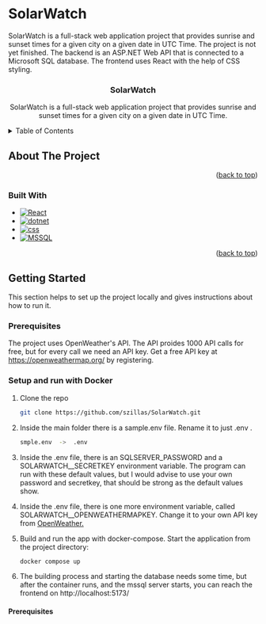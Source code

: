 # SolarWatch
SolarWatch is a full-stack web application project that provides sunrise and sunset times for a given city on a given date in UTC Time. The project is not yet finished. The backend is an ASP.NET Web API that is connected to a Microsoft SQL database. The frontend uses React with the help of CSS styling.

<a name="readme-top"></a>

<!-- Header -->
<div style="text-align: center;">

<h3 style="text-align: center;">SolarWatch</h3>

  <p style="text-align: center;">
    SolarWatch is a full-stack web application project that provides sunrise and sunset times for a given city on a given date in UTC Time.
    <br />
  </p>
</div>

<!-- TABLE OF CONTENTS -->
<details>
  <summary>Table of Contents</summary>
  <ol>
    <li>
      <a href="#about-the-project">About The Project</a>
      <ul>
        <li><a href="#built-with">Built With</a></li>
      </ul>
    </li>
    <li>
      <a href="#getting-started">Getting Started</a>
      <ul>
        <li><a href="#prerequisites">Prerequisites</a></li>
        <li><a href="#installation">Installation</a></li>
      </ul>
    </li>
    <li><a href="#usage">Usage</a></li>
    <li><a href="#roadmap">Roadmap</a></li>
    <li><a href="#contributing">Contributing</a></li>
    <li><a href="#license">License</a></li>
    <li><a href="#contact">Contact</a></li>
    <li><a href="#acknowledgments">Acknowledgments</a></li>
  </ol>
</details>

<!-- ABOUT THE PROJECT -->
## About The Project

<p style="text-align: right;">(<a href="#readme-top">back to top</a>)</p>

### Built With

* [![React][React.js]][React-url]
* [![dotnet][dotnet.com]][dotnet-url]
* [![css][css.org]][css-url]
* [![MSSQL][mssql.com]][mssql-url]

<p style="text-align: right;">(<a href="#readme-top">back to top</a>)</p>


<!-- GETTING STARTED -->
## Getting Started

This section helps to set up the project locally and gives instructions about how to run it.

### Prerequisites  

The project uses OpenWeather's API. The API proides 1000 API calls for free, but for every call we need an API key. 
Get a free API key at https://openweathermap.org/ by registering.

### Setup and run with Docker

1. Clone the repo
   ```sh
   git clone https://github.com/szillas/SolarWatch.git
   ```
2. Inside the main folder there is a sample.env file. Rename it to just .env .
   ```sh
   smple.env  ->  .env
   ```  

3. Inside the .env file, there is an SQLSERVER_PASSWORD and a SOLARWATCH__SECRETKEY environment variable. The program can run with these default values, but I would advise
to use your own password and secretkey, that should be strong as the default values show.  

4. Inside the .env file, there is one more environment variable, called SOLARWATCH__OPENWEATHERMAPKEY. Change it to your own API key from [OpenWeather.](https://openweathermap.org/)  

5. Build and run the app with docker-compose. Start the application from the project directory:
   ```sh
   docker compose up
   ```  
   
6. The building process and starting the database needs some time, but after the container runs, and the mssql server starts, you can reach the frontend on http://localhost:5173/


#### Prerequisites























<!-- MARKDOWN LINKS & IMAGES -->
<!-- https://www.markdownguide.org/basic-syntax/#reference-style-links -->

[React.js]: https://img.shields.io/badge/React-20232A?style=for-the-badge&logo=react&logoColor=61DAFB
[React-url]: https://reactjs.org/
[dotnet.com]: https://img.shields.io/badge/ASP.NET-512BD4?style=for-the-badge&logo=dotnet&logoColor=23512BD4
[dotnet-url]: https://dotnet.microsoft.com/en-us/apps/aspnet
[css.org]: https://img.shields.io/badge/css3-black?style=for-the-badge&logo=css3&logoColor=1572B6
[css-url]: https://developer.mozilla.org/en-US/docs/Web/CSS
[mssql.com]: https://img.shields.io/badge/Microsoft%20SQL%20Server-blue?style=for-the-badge&logoColor=23512BD4
[mssql-url]: https://www.microsoft.com/en-us/sql-server


[contributors-shield]: https://img.shields.io/github/contributors/github_username/repo_name.svg?style=for-the-badge
[contributors-url]: https://github.com/github_username/repo_name/graphs/contributors
[forks-shield]: https://img.shields.io/github/forks/github_username/repo_name.svg?style=for-the-badge
[forks-url]: https://github.com/github_username/repo_name/network/members
[stars-shield]: https://img.shields.io/github/stars/github_username/repo_name.svg?style=for-the-badge
[stars-url]: https://github.com/github_username/repo_name/stargazers
[issues-shield]: https://img.shields.io/github/issues/github_username/repo_name.svg?style=for-the-badge
[issues-url]: https://github.com/github_username/repo_name/issues
[license-shield]: https://img.shields.io/github/license/github_username/repo_name.svg?style=for-the-badge
[license-url]: https://github.com/github_username/repo_name/blob/master/LICENSE.txt
[linkedin-shield]: https://img.shields.io/badge/-LinkedIn-black.svg?style=for-the-badge&logo=linkedin&colorB=555
[linkedin-url]: https://linkedin.com/in/linkedin_username
[product-screenshot]: images/screenshot.png
[Next.js]: https://img.shields.io/badge/next.js-000000?style=for-the-badge&logo=nextdotjs&logoColor=white
[Next-url]: https://nextjs.org/
[Vue.js]: https://img.shields.io/badge/Vue.js-35495E?style=for-the-badge&logo=vuedotjs&logoColor=4FC08D
[Vue-url]: https://vuejs.org/
[Angular.io]: https://img.shields.io/badge/Angular-DD0031?style=for-the-badge&logo=angular&logoColor=white
[Angular-url]: https://angular.io/
[Svelte.dev]: https://img.shields.io/badge/Svelte-4A4A55?style=for-the-badge&logo=svelte&logoColor=FF3E00
[Svelte-url]: https://svelte.dev/
[Laravel.com]: https://img.shields.io/badge/Laravel-FF2D20?style=for-the-badge&logo=laravel&logoColor=white
[Laravel-url]: https://laravel.com
[Bootstrap.com]: https://img.shields.io/badge/Bootstrap-563D7C?style=for-the-badge&logo=bootstrap&logoColor=white
[Bootstrap-url]: https://getbootstrap.com
[JQuery.com]: https://img.shields.io/badge/jQuery-0769AD?style=for-the-badge&logo=jquery&logoColor=white
[JQuery-url]: https://jquery.com 
